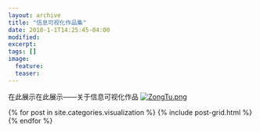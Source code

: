 ```yaml
---
layout: archive
title: "信息可视化作品集"
date: 2018-1-1T14:25:45-04:00
modified:
excerpt: 
tags: []
image: 
  feature: 
  teaser:
---
```

在此展示在此展示——关于信息可视化作品
<a href="https://huangjiali.github.io/infovis/visualization/QiMo/" target="_blank">![ZongTu.png](https://huangjiali.github.io/images/ZongTu.png)</a>


<div class="tiles">
{% for post in site.categories.visualization %}
  {% include post-grid.html %}
{% endfor %}
</div><!-- /.tiles 把所有categories 有 visualization 的列出来-->
